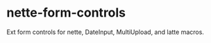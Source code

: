 nette-form-controls
===================

Ext form controls for nette, DateInput, MultiUpload, and latte macros.

